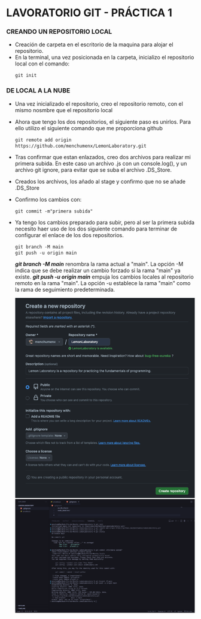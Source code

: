 # LAVORATORIO GIT - PRÁCTICA 1

### CREANDO UN REPOSITORIO LOCAL
  - Creación de carpeta en el escritorio de la maquina para alojar el repositorio.
  - En la terminal, una vez posicionada en la carpeta, inicializo el repositorio local con el comando:
    ```terminal
    git init
    ```
### DE LOCAL A LA NUBE
  - Una vez inicializado el repositorio, creo el repositorio remoto, con el mismo nosmbre que el repositorio local
  - Ahora que tengo los dos repositorios, el siguiente paso es unirlos. Para ello utilizo el siguiente comando que me proporciona github
    ```terminal
    git remote add origin https://github.com/menchumenx/LemonLaboratory.git
    ```
  - Tras confirmar que estan enlazados, creo dos archivos para realizar mi primera subida. En este caso un archivo .js con un console.log(), y un archivo git ignore, para evitar que se suba el archivo .DS_Store.
  - Creados los archivos, los añado al stage y confirmo que no se añade .DS_Store
  - Confirmo los cambios con:
    ```terminal
    git commit -m"primera subida"
    ```
  - Ya tengo los cambios preparado para subir, pero al ser la primera subida necesito haer uso de los dos siguiente comando para terminar de configurar el enlace de los dos repositorios.
    ```termianl
    git branch -M main
    git push -u origin main
    ```
    ***git branch -M main*** renombra la rama actual a "main". La opción -M indica que se debe realizar un cambio forzado si la rama "main" ya existe.
    ***git push -u origin main*** empuja los cambios locales al repositorio remoto en la rama "main". La opción -u establece la rama "main" como la rama de seguimiento predeterminada.

    <img src="./assets/creado_repo.png" alt="Creando repositorio en github">
    
    <img src="./assets/configurando.png" alt="Creando repositorio en github">



    
